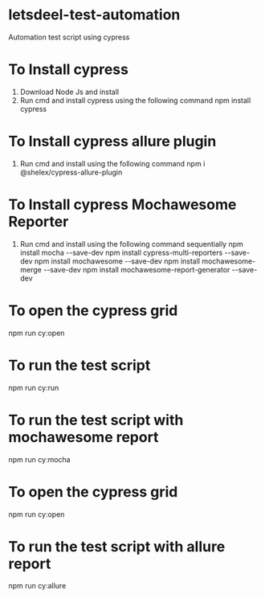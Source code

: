 # letsdeel-test-automation
Automation test script using cypress

# To Install cypress
1. Download Node Js and install
2. Run cmd and install cypress using the following command 
        npm install cypress

# To Install cypress allure plugin
1. Run cmd and install using the following command 
        npm i @shelex/cypress-allure-plugin

# To Install cypress Mochawesome Reporter
1. Run cmd and install using the following command sequentially
        npm install mocha --save-dev
        npm install cypress-multi-reporters --save-dev
        npm install mochawesome --save-dev
        npm install mochawesome-merge --save-dev
        npm install mochawesome-report-generator --save-dev


# To open the cypress grid
npm run cy:open

# To run the test script
npm run cy:run

# To run the test script with mochawesome report
npm run cy:mocha

# To open the cypress grid
npm run cy:open

# To run the test script with allure report
npm run cy:allure

